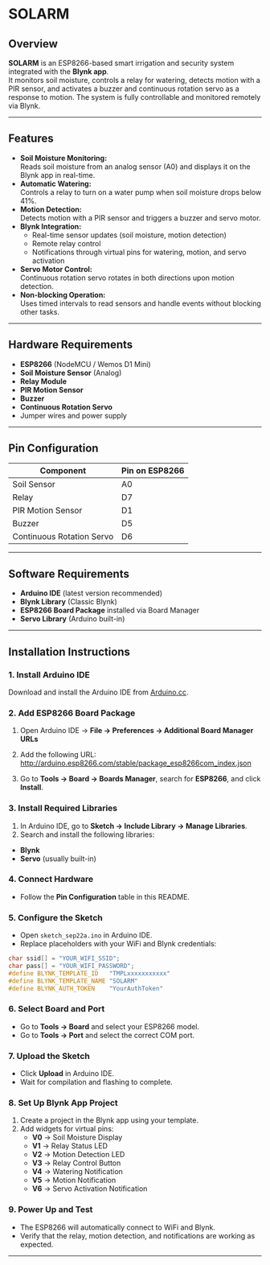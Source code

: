 # SOLARM

## Overview
**SOLARM** is an ESP8266-based smart irrigation and security system integrated with the **Blynk app**.  
It monitors soil moisture, controls a relay for watering, detects motion with a PIR sensor, and activates a buzzer and continuous rotation servo as a response to motion. The system is fully controllable and monitored remotely via Blynk.

---

## Features
- **Soil Moisture Monitoring:**  
  Reads soil moisture from an analog sensor (A0) and displays it on the Blynk app in real-time.  
- **Automatic Watering:**  
  Controls a relay to turn on a water pump when soil moisture drops below 41%.  
- **Motion Detection:**  
  Detects motion with a PIR sensor and triggers a buzzer and servo motor.  
- **Blynk Integration:**  
  - Real-time sensor updates (soil moisture, motion detection)  
  - Remote relay control  
  - Notifications through virtual pins for watering, motion, and servo activation  
- **Servo Motor Control:**  
  Continuous rotation servo rotates in both directions upon motion detection.  
- **Non-blocking Operation:**  
  Uses timed intervals to read sensors and handle events without blocking other tasks.  

---

## Hardware Requirements
- **ESP8266** (NodeMCU / Wemos D1 Mini)  
- **Soil Moisture Sensor** (Analog)  
- **Relay Module**  
- **PIR Motion Sensor**  
- **Buzzer**  
- **Continuous Rotation Servo**  
- Jumper wires and power supply  

---

## Pin Configuration
| Component                | Pin on ESP8266 |
|---------------------------|----------------|
| Soil Sensor               | A0             |
| Relay                     | D7             |
| PIR Motion Sensor         | D1             |
| Buzzer                    | D5             |
| Continuous Rotation Servo | D6             |

---

## Software Requirements
- **Arduino IDE** (latest version recommended)  
- **Blynk Library** (Classic Blynk)  
- **ESP8266 Board Package** installed via Board Manager  
- **Servo Library** (Arduino built-in)

---

## Installation Instructions

### 1. Install Arduino IDE
Download and install the Arduino IDE from [Arduino.cc](https://www.arduino.cc/en/software).

### 2. Add ESP8266 Board Package
1. Open Arduino IDE → **File → Preferences → Additional Board Manager URLs**  
2. Add the following URL:  
http://arduino.esp8266.com/stable/package_esp8266com_index.json

3. Go to **Tools → Board → Boards Manager**, search for **ESP8266**, and click **Install**.

### 3. Install Required Libraries
1. In Arduino IDE, go to **Sketch → Include Library → Manage Libraries**.  
2. Search and install the following libraries:  
- **Blynk**  
- **Servo** (usually built-in)

### 4. Connect Hardware
- Follow the **Pin Configuration** table in this README.  

### 5. Configure the Sketch
- Open `sketch_sep22a.ino` in Arduino IDE.  
- Replace placeholders with your WiFi and Blynk credentials:  
```cpp
char ssid[] = "YOUR_WIFI_SSID";
char pass[] = "YOUR_WIFI_PASSWORD";
#define BLYNK_TEMPLATE_ID   "TMPLxxxxxxxxxxx"
#define BLYNK_TEMPLATE_NAME "SOLARM"
#define BLYNK_AUTH_TOKEN    "YourAuthToken"
```

### 6. Select Board and Port
- Go to **Tools → Board** and select your ESP8266 model.  
- Go to **Tools → Port** and select the correct COM port.

### 7. Upload the Sketch
- Click **Upload** in Arduino IDE.  
- Wait for compilation and flashing to complete.

### 8. Set Up Blynk App Project
1. Create a project in the Blynk app using your template.  
2. Add widgets for virtual pins:  
   - **V0** → Soil Moisture Display  
   - **V1** → Relay Status LED  
   - **V2** → Motion Detection LED  
   - **V3** → Relay Control Button  
   - **V4** → Watering Notification  
   - **V5** → Motion Notification  
   - **V6** → Servo Activation Notification

### 9. Power Up and Test
- The ESP8266 will automatically connect to WiFi and Blynk.  
- Verify that the relay, motion detection, and notifications are working as expected.


---




